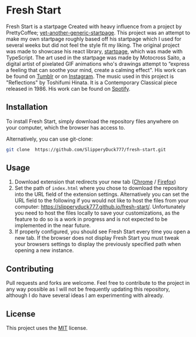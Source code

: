 # Fresh Start
Fresh Start is a startpage Created with heavy influence from a project by PrettyCoffee; [yet-another-generic-startpage](https://github.com/PrettyCoffee/yet-another-generic-startpage).  This project was an attempt to make my own startpage roughly based off his startpage which I used for several weeks but did not feel the style fit my liking.  The original project was made to showcase his react library, [startpage](https://github.com/PrettyCoffee/startpage), which was made with TypeScript. The art used in the startpage was made by Motocross Saito, a digital artist of pixelated GIF animations who's drawings attempt to “express a feeling that can soothe your mind, create a calming effect". His work can be found on [Tumblr](https://motocross-arts.tumblr.com/) or on [Instagram](https://www.instagram.com/moot_sai/). The music used in this project is "Reflections" by Toshifumi Hinata. It is a Contemporary Classical piece released in 1986. His work can be found on [Spotify](https://open.spotify.com/artist/08tfDO4dSrwxax35a3HIMC).

## Installation

To install Fresh Start, simply download the repository files anywhere on your computer, which the browser has access to. 

Alternatively, you can use git-clone:

```bash
git clone  https://github.com/SlipperyDuck777/fresh-start.git
```

## Usage

1. Download extension that redirects your new tab ([Chrome](https://chrome.google.com/webstore/detail/new-tab-redirect/icpgjfneehieebagbmdbhnlpiopdcmna) / [Firefox](https://addons.mozilla.org/en-US/firefox/addon/new-tab-override/))
2. Set the path of `index.html` where you chose to download the repository into the URL field of the extension settings. Alternatively you can set the URL field to the following if you would not like to host the files from your computer: https://slipperyduck777.github.io/fresh-start/. Unfortunately you need to host the files locally to save your customizations, as the feature to do so is a work in progress and is not expected to be implemented in the near future.
4. If properly configured, you should see Fresh Start every time you open a new tab. If the browser does not display Fresh Start you must tweak your browsers settings to display the previously specified path when opening a new instance.
## Contributing
Pull requests and forks are welcome. Feel free to contribute to the project in any way possible as I will not be frequently updating this repository, although I do have several ideas I am experimenting with already.

## License
This project uses the [MIT](https://choosealicense.com/licenses/mit/) license.

